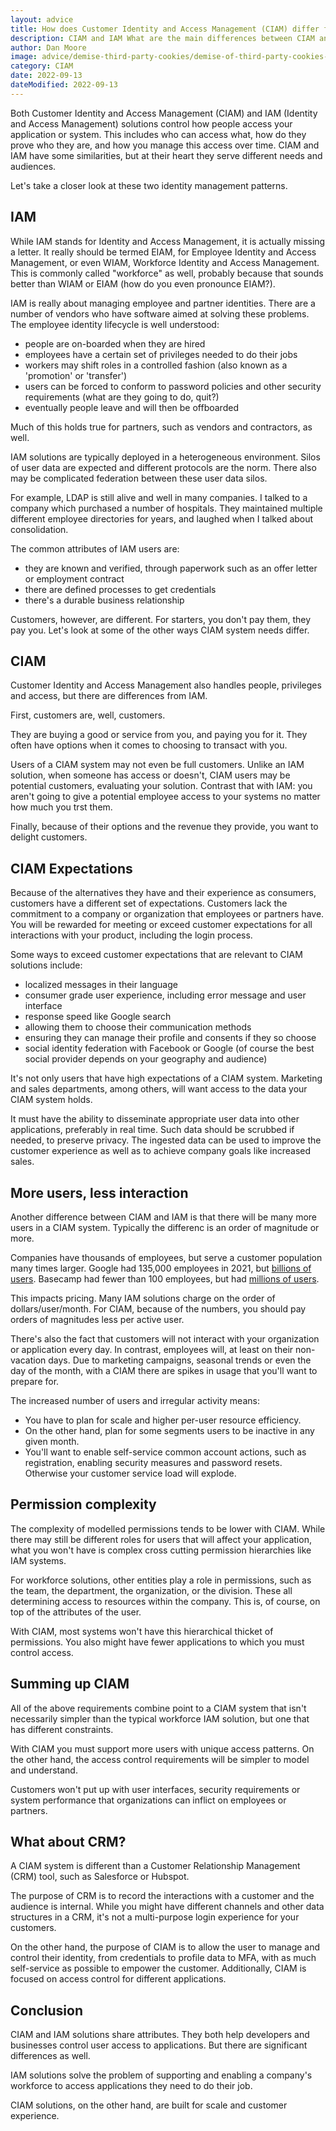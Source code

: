 ```yaml
---
layout: advice
title: How does Customer Identity and Access Management (CIAM) differ from Identity and Access Management (IAM)?
description: CIAM and IAM What are the main differences between CIAM and IAM (often called workforce)?
author: Dan Moore
image: advice/demise-third-party-cookies/demise-of-third-party-cookies-why-you-need-your-own-ciam-system.png
category: CIAM
date: 2022-09-13
dateModified: 2022-09-13
---
```


Both Customer Identity and Access Management (CIAM) and IAM (Identity and Access Management) solutions control how people access your application or system. This includes who can access what, how do they prove who they are, and how you manage this access over time. CIAM and IAM have some similarities, but at their heart they serve different needs and audiences. 

Let's take a closer look at these two identity management patterns.

## IAM

While IAM stands for Identity and Access Management, it is actually missing a letter. It really should be termed EIAM, for Employee Identity and Access Management, or even WIAM, Workforce Identity and Access Management. This is commonly called "workforce" as well, probably because that sounds better than WIAM or EIAM (how do you even pronounce EIAM?).

IAM is really about managing employee and partner identities. There are a number of vendors who have software aimed at solving these problems. The employee identity lifecycle is well understood:

* people are on-boarded when they are hired
* employees have a certain set of privileges needed to do their jobs
* workers may shift roles in a controlled fashion (also known as a 'promotion' or 'transfer')
* users can be forced to conform to password policies and other security requirements (what are they going to do, quit?)
* eventually people leave and will then be offboarded

Much of this holds true for partners, such as vendors and contractors, as well.

IAM solutions are typically deployed in a heterogeneous environment. Silos of user data are expected and different protocols are the norm. There also may be complicated federation between these user data silos.

For example, LDAP is still alive and well in many companies. I talked to a company which purchased a number of hospitals. They maintained multiple different employee directories for years, and laughed when I talked about consolidation.

The common attributes of IAM users are:

* they are known and verified, through paperwork such as an offer letter or employment contract
* there are defined processes to get credentials
* there's a durable business relationship

Customers, however, are different. For starters, you don't pay them, they pay you. Let's look at some of the other ways CIAM system needs differ.

## CIAM

Customer Identity and Access Management also handles people, privileges and access, but there are differences from IAM.

First, customers are, well, customers.

They are buying a good or service from you, and paying you for it. They often have options when it comes to choosing to transact with you.

Users of a CIAM system may not even be full customers. Unlike an IAM solution, when someone has access or doesn't, CIAM users may be potential customers, evaluating your solution. Contrast that with IAM: you aren't going to give a potential employee access to your systems no matter how much you trst them.

Finally, because of their options and the revenue they provide, you want to delight customers.

## CIAM Expectations

Because of the alternatives they have and their experience as consumers, customers have a different set of expectations. Customers lack the commitment to a company or organization that employees or partners have. You will be rewarded for meeting or exceed customer expectations for all interactions with your product, including the login process.

Some ways to exceed customer expectations that are relevant to CIAM solutions include:

* localized messages in their language
* consumer grade user experience, including error message and user interface
* response speed like Google search
* allowing them to choose their communication methods
* ensuring they can manage their profile and consents if they so choose
* social identity federation with Facebook or Google (of course the best social provider depends on your geography and audience)

It's not only users that have high expectations of a CIAM system. Marketing and sales departments, among others, will want access to the data your CIAM system holds.

It must have the ability to disseminate appropriate user data into other applications, preferably in real time. Such data should be scrubbed if needed, to preserve privacy. The ingested data can be used to improve the customer experience as well as to achieve company goals like increased sales.

## More users, less interaction

Another difference between CIAM and IAM is that there will be many more users in a CIAM system. Typically the differenc is an order of magnitude or more.

Companies have thousands of employees, but serve a customer population many times larger. Google had 135,000 employees in 2021, but [billions of users](https://www.semrush.com/blog/google-search-statistics/). Basecamp had fewer than 100 employees, but had [millions of users](https://expandedramblings.com/index.php/basecamp-statistics-and-facts/).

This impacts pricing. Many IAM solutions charge on the order of dollars/user/month. For CIAM, because of the numbers, you should pay orders of magnitudes less per active user.

There's also the fact that customers will not interact with your organization or application every day. In contrast, employees will, at least on their non-vacation days. Due to marketing campaigns, seasonal trends or even the day of the month, with a CIAM there are spikes in usage that you'll want to prepare for.

The increased number of users and irregular activity means:

* You have to plan for scale and higher per-user resource efficiency.
* On the other hand, plan for some segments users to be inactive in any given month.
* You'll want to enable self-service common account actions, such as registration, enabling security measures and password resets. Otherwise your customer service load will explode.

## Permission complexity

The complexity of modelled permissions tends to be lower with CIAM. While there may still be different roles for users that will affect your application, what you won't have is complex cross cutting permission hierarchies like IAM systems.

For workforce solutions, other entities play a role in permissions, such as the team, the department, the organization, or the division. These all determining access to resources within the company. This is, of course, on top of the attributes of the user.

With CIAM, most systems won't have this hierarchical thicket of permissions. You also might have fewer applications to which you must control access.

## Summing up CIAM

All of the above requirements combine point to a CIAM system that isn't necessarily simpler than the typical workforce IAM solution, but one that has different constraints.

With CIAM you must support more users with unique access patterns. On the other hand, the access control requirements will be simpler to model and understand. 

Customers won't put up with user interfaces, security requirements or system performance that organizations can inflict on employees or partners.

## What about CRM?

A CIAM system is different than a Customer Relationship Management (CRM) tool, such as Salesforce or Hubspot.

The purpose of CRM is to record the interactions with a customer and the audience is internal. While you might have different channels and other data structures in a CRM, it's not a multi-purpose login experience for your customers.

On the other hand, the purpose of CIAM is to allow the user to manage and control their identity, from credentials to profile data to MFA, with as much self-service as possible to empower the customer. Additionally, CIAM is focused on access control for different applications.

## Conclusion

CIAM and IAM solutions share attributes. They both help developers and businesses control user access to applications. But there are significant differences as well.

IAM solutions solve the problem of supporting and enabling a company's workforce to access applications they need to do their job.

CIAM solutions, on the other hand, are built for scale and customer experience.
